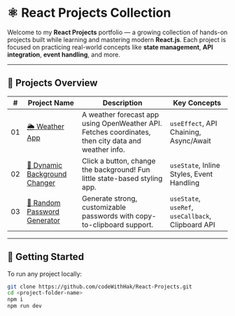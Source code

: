 # ⚛️ React Projects Collection

Welcome to my **React Projects** portfolio — a growing collection of hands-on projects built while learning and mastering modern **React.js**. Each project is focused on practicing real-world concepts like **state management**, **API integration**, **event handling**, and more.

---

## 📁 Projects Overview

| # | Project Name | Description | Key Concepts |
|--|--------------|-------------|--------------|
| 01 | [🌦️ Weather App](./01_weather-app) | A weather forecast app using OpenWeather API. Fetches coordinates, then city data and weather info. | `useEffect`, API Chaining, Async/Await |
| 02 | [🎨 Dynamic Background Changer](./02-dynamic-bg-changer) | Click a button, change the background! Fun little state-based styling app. | `useState`, Inline Styles, Event Handling |
| 03 | [🔐 Random Password Generator](./03-random-password-generator) | Generate strong, customizable passwords with copy-to-clipboard support. | `useState`, `useRef`, `useCallback`, Clipboard API |

---

## 🚀 Getting Started

To run any project locally:

```bash
git clone https://github.com/codeWithHak/React-Projects.git
cd <project-folder-name>
npm i
npm run dev
